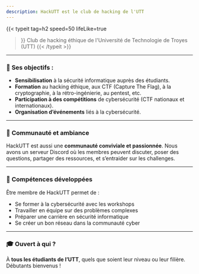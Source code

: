 ```yaml
---
description: HackUTT est le club de hacking de l'UTT
---
```


{{< typeit 
  tag=h2
  speed=50
  lifeLike=true
>}}
Club de hacking éthique de l'Université de Technologie de Troyes (UTT)
{{< /typeit >}}

---

### 🎯 **Ses objectifs :**

- **Sensibilisation** à la sécurité informatique auprès des étudiants.
- **Formation** au hacking éthique, aux CTF (Capture The Flag), à la cryptographie, à la rétro-ingénierie, au pentest, etc.
- **Participation à des compétitions** de cybersécurité (CTF nationaux et internationaux).
- **Organisation d’événements** liés à la cybersécurité.

---

### 💬 **Communauté et ambiance**

HackUTT est aussi une **communauté conviviale et passionnée**. Nous avons un serveur Discord où les membres peuvent discuter, poser des questions, partager des ressources, et s’entraider sur les challenges.

---

### 🧠 **Compétences développées**

Être membre de HackUTT permet de :

- Se former à la cybersécurité avec les workshops
- Travailler en équipe sur des problèmes complexes
- Préparer une carrière en sécurité informatique
- Se créer un bon réseau dans la communauté cyber

---

### 🎓 Ouvert à qui ?

À **tous les étudiants de l’UTT**, quels que soient leur niveau ou leur filière. Débutants bienvenus !
